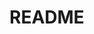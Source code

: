 # README
<!-- 
This README would normally document whatever steps are necessary to get the
application up and running.

Things you may want to cover:

#PaperClip

##################################################
#  NOTE FOR UPGRADING FROM 4.3.0 OR EARLIER      #
##################################################

Paperclip is now compatible with aws-sdk >= 2.0.0.

If you are using S3 storage, aws-sdk >= 2.0.0 requires you to make a few small
changes:

* You must set the `s3_region`
* If you are explicitly setting permissions anywhere, such as in an initializer,
  note that the format of the permissions changed from using an underscore to
  using a hyphen. For example, `:public_read` needs to be changed to
  `public-read`.

For a walkthrough of upgrading from 4 to 5 and aws-sdk >= 2.0 you can watch
http://rubythursday.com/episodes/ruby-snack-27-upgrade-paperclip-and-aws-sdk-in-prep-for-rails-5


* Ruby version

* System dependencies

* Configuration

* Database creation

* Database initialization

* How to run the test suite

* Services (job queues, cache servers, search engines, etc.)

* Deployment instructions

* ...
# Project_Ux
 -->